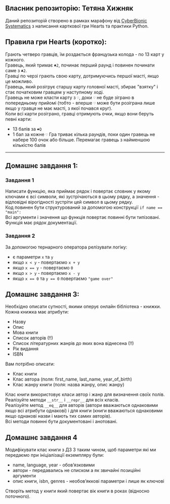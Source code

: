 ## Власник репозиторію: Тетяна Хижняк

Даний репозиторій створено в рамках марафону від [CyberBionic Systematics](https://edu.cbsystematics.com/ua) з написання карткової гри Hearts та практики Python.

## Правила гри Hearts (коротко):
Грають четверо гравців, їм роздається французька колода - по 13 карт у кожного.\
Гравець, який тримає `♣2`, починає перший раунд і повинен починати саме з `♣2`.\
Гравці по черзі грають свою карту, дотримуючись першої масті, якщо це можливо.\
Гравець, який розігрує старшу карту головної масті, збирає "взятку" і стає початковим гравцем у наступному ході.\
Гравець не може класти карту з `♡`, доки `♡` не буде зіграно в попередньому прийомі (тобто - вперше `♡` може бути розіграна лише якщо у гравця не має масті, з якої почався круг).\
Коли всі карти розіграно, гравці отримують очки, якщо вони беруть певні карти:
- 13 балів за `♠Q`
- 1 бал за кожне `♡`
Гра триває кілька раундів, поки один гравець не набере 100 очок або більше. Перемагає гравець з найменшою кількістю балів

--------------------------

## ️Домашнє завдання 1:
### Завдання 1
Hаписати функцію, яка приймає рядок і повертає словник у якому ключами є всі символи, які зустрічаються в цьому рядку, а значення - відповідні вірогідності зустріти цей символ в цьому рядку.\
Код повинен бути структурований за допомогою конструкції `if name == "main":`\
Всі аргументи і значення що функція повертає повинні бути типізовані.\
Функція має рядок документації.

### Завдання 2
За допомогою тернарного оператора релізувати логіку:
- є параметри `x` та `у`
- якщо `x < y` - повертаємо `x + y`
- якщо `x == y` - повертаємо `0`
- якщо `x > y` - повертаємо `x - y`
- якщо `x == 0` та `y == 0` повертаємо `"game over"`

## Домашнє завдання 3:
Hеобхідно описати сутності, якими оперує онлайн бібліотека - книжки.\
Кожна книжка має атрибути:
 - Назву
 - Опис
 - Мова книги
 - Список авторів (!!)
 - Список літературних жанрів до яких вона віднесена (!!)
 - Рік видання
 - ISBN 

Вам потрібно описати:
 - Клас книги
 - Клас автора (поля: first_name, last_name, year_of_birth)
 - Клас жанру книги (поля: назва жанру, опис жанру)

Клас книги використовує класи автор і жанр для визначення своїх полів.\
Реалізуйте методи `__str__` і `__repr__` для всіх класів.\
Реалізуйте метод `__eq__` для авторів (автори вважаються однаковими якщо всі атрибути однакові) і для книги (книги вважаються однаковими якщо однакові назви і мають тих самих авторів).\
Всі методи повинні бути документовані і анотовані.

## Домашнє завдання 4
Модифікувати клас книги з ДЗ 3 таким чином, щоб параметри які ми передаємо при ініціалізації екземпляру були:
 - name, language, year - обовʼязковими
 - автори - передавались не списком а як звичайні позиційні аргументи
 - опис книги, isbn, genres - необовʼяккові параметри і лише як ключові

Створіть метод у книги який повертає вік книги в роках (відносно поточного).

